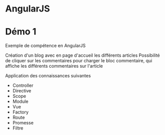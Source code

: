 # AngularJS

# Démo 1

Exemple de compétence en AngularJS

Création d'un blog avec en page d'accueil les différents articles
Possibilité de cliquer sur les commentaires pour charger le bloc commentaire, qui affiche les différents commentaires sur l'article

Application des connaissances suivantes
- Controller
- Directive
- Scope
- Module
- Vue
- Factory
- Route
- Promesse
- Filtre